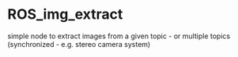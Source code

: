 ROS_img_extract
===============

simple node to extract images from a given topic - or multiple topics (synchronized - e.g. stereo camera system)
